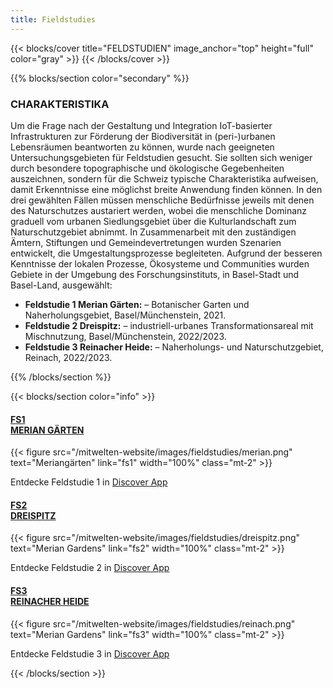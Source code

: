 ```yaml
---
title: Fieldstudies
---
```


{{< blocks/cover title="FELDSTUDIEN" image_anchor="top" height="full" color="gray" >}}
{{< /blocks/cover >}}



<!-- New Section -->

{{% blocks/section color="secondary" %}}

<div class="mx-auto">
    <h3 class="text-center mb-5">CHARAKTERISTIKA</h1>
        <div class="text-column">
            <p class="mb-0">
Um die Frage nach der Gestaltung und Integration IoT-basierter Infrastrukturen zur Förderung der Biodiversität in (peri-)urbanen Lebensräumen beantworten zu können, wurde nach geeigneten Untersuchungsgebieten für Feldstudien gesucht. Sie sollten sich weniger durch besondere topographische und ökologische Gegebenheiten auszeichnen, sondern für die Schweiz typische Charakteristika aufweisen, damit Erkenntnisse eine möglichst breite Anwendung finden können. In den drei gewählten Fällen müssen menschliche Bedürfnisse jeweils mit denen des Naturschutzes austariert werden, wobei die menschliche Dominanz graduell vom urbanen Siedlungsgebiet über die Kulturlandschaft zum Naturschutzgebiet abnimmt. In Zusammenarbeit mit den zuständigen Ämtern, Stiftungen und Gemeindevertretungen wurden Szenarien entwickelt, die Umgestaltungsprozesse begleiteten. Aufgrund der besseren Kenntnisse der lokalen Prozesse, Ökosysteme und Communities wurden Gebiete in der Umgebung des Forschungsinstituts, in Basel-Stadt und Basel-Land, ausgewählt:
            </p>
            <ul class="fw-light mt-2">
                <li class="mt-1"><strong>Feldstudie 1 Merian Gärten:</strong> – Botanischer Garten und Naherholungsgebiet, Basel/Münchenstein, 2021.</li>
                <li class="mt-1"><strong>Feldstudie 2 Dreispitz:</strong> – industriell-urbanes Transformationsareal mit Mischnutzung, Basel/Münchenstein, 2022/2023.</li>
                <li class="mt-1"><strong>Feldstudie 3 Reinacher Heide:</strong> – Naherholungs- und Naturschutzgebiet, Reinach, 2022/2023.</li>
            </ul>
        </div>
</div>

{{% /blocks/section %}}




<!-- New Section -->

{{< blocks/section color="info" >}}

<div class="container">
    <div class="row justify-content-evenly">
        <div class="col-sm mb-5 mb-lg-0 text-center">
            <a class="link-light link-offset-2 link-underline-opacity-25 link-underline-opacity-100-hover" href="fs1">
                <h4 class="mb-4">FS1</br>MERIAN GÄRTEN</h4>
            </a>
            {{< figure src="/mitwelten-website/images/fieldstudies/merian.png" 
                text="Meriangärten" 
                link="fs1" 
                width="100%" 
                class="mt-2" >}}
                <p>
                    Entdecke Feldstudie 1 in 
                    <a class="link-light link-offset-2 link-underline-opacity-25 link-underline-opacity-100-hover"
                        href="https://discover.mitwelten.org/app/?start=2020-01-08T11:59:43&end=2024-08-28T11:59:43&lat=47.53582777093257&lon=7.616186413196093&zoom=16.60514072279761&tags=FS1">
                        Discover App
                    </a>
                </p>
        </div>
        <div class="col-sm mb-5 mb-lg-0 text-center">
            <a class="link-light link-offset-2 link-underline-opacity-25 link-underline-opacity-100-hover" href="fs2">
                <h4 class="mb-4">FS2</br>DREISPITZ</h4>
            </a>
            {{< figure src="/mitwelten-website/images/fieldstudies/dreispitz.png" 
                text="Merian Gardens" 
                link="fs2" 
                width="100%"
                class="mt-2" >}}
                <p>
                    Entdecke Feldstudie 2 in 
                    <a class="link-light link-offset-2 link-underline-opacity-25 link-underline-opacity-100-hover"
                        href="https://discover.mitwelten.org/app/?start=2020-01-08T11:59:43&end=2024-08-28T11:59:43&lat=47.52904923086514&lon=7.610367270830683&zoom=14.23254752794276&tags=FS2">
                        Discover App
                    </a>
                </p>
        </div>
        <div class="col-sm mb-5 mb-lg-0 text-center">
            <a class="link-light link-offset-2 link-underline-opacity-25 link-underline-opacity-100-hover" href="fs3">
                <h4 class="mb-4">FS3</br>REINACHER HEIDE</h4>
            </a>
            {{< figure src="/mitwelten-website/images/fieldstudies/reinach.png" 
                text="Merian Gardens" 
                link="fs3" 
                width="100%"
                class="mt-2" >}}
                <p>
                    Entdecke Feldstudie 3 in 
                    <a class="link-light link-offset-2 link-underline-opacity-25 link-underline-opacity-100-hover"
                        href="https://discover.mitwelten.org/app/?start=2020-01-08T11:59:43&end=2024-08-28T11:59:43&lat=47.49836360642701&lon=7.6086860341211935&zoom=15.76745247205724&tags=FS3">
                        Discover App
                    </a>
                </p>
        </div>
    </div>
</div>

{{< /blocks/section >}}
